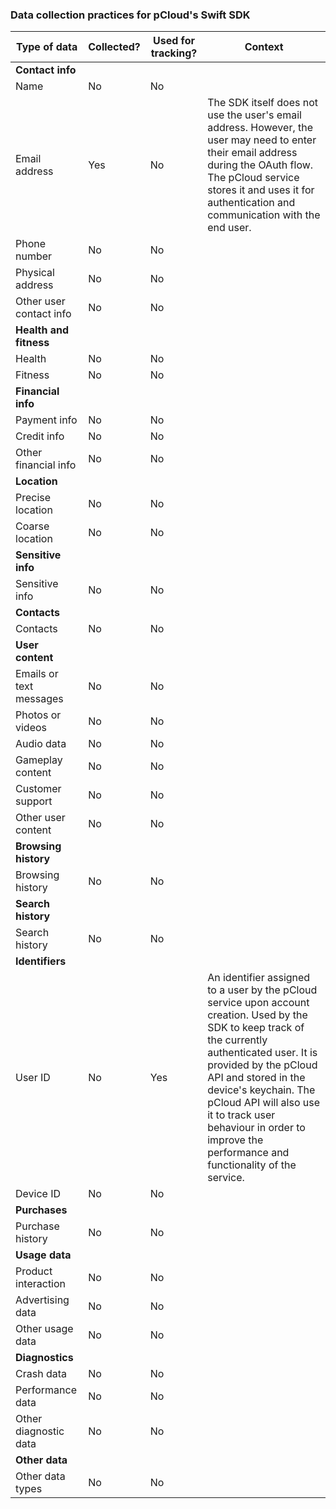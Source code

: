 ### Data collection practices for pCloud's Swift SDK

Type of data | Collected? | Used for tracking? | Context
--- | --- | --- | ---
**Contact info** |
Name | No | No
Email address | Yes | No | The SDK itself does not use the user's email address. However, the user may need to enter their email address during the OAuth flow. The pCloud service stores it and uses it for authentication and communication with the end user.
Phone number | No | No
Physical address | No | No
Other user contact info | No | No
**Health and fitness** |
Health | No | No
Fitness | No | No
**Financial info** |
Payment info | No | No
Credit info | No | No
Other financial info | No | No
**Location** |
Precise location | No | No
Coarse location | No | No
**Sensitive info** |
Sensitive info | No | No
**Contacts** |
Contacts | No | No
**User content** |
Emails or text messages | No | No
Photos or videos | No | No
Audio data | No | No
Gameplay content | No | No
Customer support | No | No
Other user content | No | No
**Browsing history** |
Browsing history | No | No
**Search history** |
Search history | No | No
**Identifiers** |
User ID | No | Yes | An identifier assigned to a user by the pCloud service upon account creation. Used by the SDK to keep track of the currently authenticated user. It is provided by the pCloud API and stored in the device's keychain. The pCloud API will also use it to track user behaviour in order to improve the performance and functionality of the service.
Device ID | No | No
**Purchases** |
Purchase history | No | No
**Usage data** |
Product interaction | No | No
Advertising data | No | No
Other usage data | No | No
**Diagnostics** |
Crash data | No | No
Performance data | No | No
Other diagnostic data | No | No
**Other data** |
Other data types | No | No


